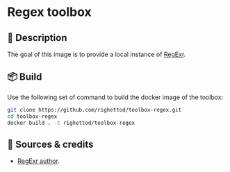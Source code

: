 # Regex toolbox

## 🎯 Description

The goal of this image is to provide a local instance of [RegExr](https://regexr.com/).

## 📦 Build

Use the following set of command to build the docker image of the toolbox:

```bash
git clone https://github.com/righettod/toolbox-regex.git
cd toolbox-regex
docker build . -t righettod/toolbox-regex
```

## 🤝 Sources & credits

* [RegExr author](https://github.com/gskinner/regexr).
